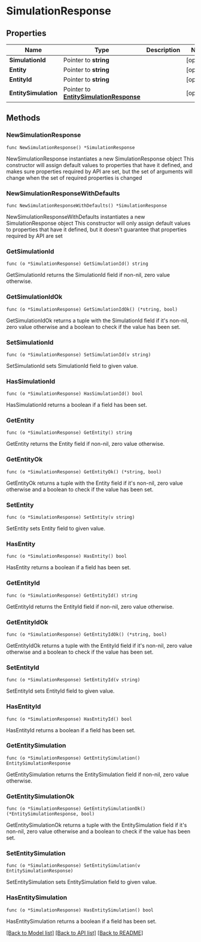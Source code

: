 # SimulationResponse

## Properties

Name | Type | Description | Notes
------------ | ------------- | ------------- | -------------
**SimulationId** | Pointer to **string** |  | [optional] 
**Entity** | Pointer to **string** |  | [optional] 
**EntityId** | Pointer to **string** |  | [optional] 
**EntitySimulation** | Pointer to [**EntitySimulationResponse**](EntitySimulationResponse.md) |  | [optional] 

## Methods

### NewSimulationResponse

`func NewSimulationResponse() *SimulationResponse`

NewSimulationResponse instantiates a new SimulationResponse object
This constructor will assign default values to properties that have it defined,
and makes sure properties required by API are set, but the set of arguments
will change when the set of required properties is changed

### NewSimulationResponseWithDefaults

`func NewSimulationResponseWithDefaults() *SimulationResponse`

NewSimulationResponseWithDefaults instantiates a new SimulationResponse object
This constructor will only assign default values to properties that have it defined,
but it doesn't guarantee that properties required by API are set

### GetSimulationId

`func (o *SimulationResponse) GetSimulationId() string`

GetSimulationId returns the SimulationId field if non-nil, zero value otherwise.

### GetSimulationIdOk

`func (o *SimulationResponse) GetSimulationIdOk() (*string, bool)`

GetSimulationIdOk returns a tuple with the SimulationId field if it's non-nil, zero value otherwise
and a boolean to check if the value has been set.

### SetSimulationId

`func (o *SimulationResponse) SetSimulationId(v string)`

SetSimulationId sets SimulationId field to given value.

### HasSimulationId

`func (o *SimulationResponse) HasSimulationId() bool`

HasSimulationId returns a boolean if a field has been set.

### GetEntity

`func (o *SimulationResponse) GetEntity() string`

GetEntity returns the Entity field if non-nil, zero value otherwise.

### GetEntityOk

`func (o *SimulationResponse) GetEntityOk() (*string, bool)`

GetEntityOk returns a tuple with the Entity field if it's non-nil, zero value otherwise
and a boolean to check if the value has been set.

### SetEntity

`func (o *SimulationResponse) SetEntity(v string)`

SetEntity sets Entity field to given value.

### HasEntity

`func (o *SimulationResponse) HasEntity() bool`

HasEntity returns a boolean if a field has been set.

### GetEntityId

`func (o *SimulationResponse) GetEntityId() string`

GetEntityId returns the EntityId field if non-nil, zero value otherwise.

### GetEntityIdOk

`func (o *SimulationResponse) GetEntityIdOk() (*string, bool)`

GetEntityIdOk returns a tuple with the EntityId field if it's non-nil, zero value otherwise
and a boolean to check if the value has been set.

### SetEntityId

`func (o *SimulationResponse) SetEntityId(v string)`

SetEntityId sets EntityId field to given value.

### HasEntityId

`func (o *SimulationResponse) HasEntityId() bool`

HasEntityId returns a boolean if a field has been set.

### GetEntitySimulation

`func (o *SimulationResponse) GetEntitySimulation() EntitySimulationResponse`

GetEntitySimulation returns the EntitySimulation field if non-nil, zero value otherwise.

### GetEntitySimulationOk

`func (o *SimulationResponse) GetEntitySimulationOk() (*EntitySimulationResponse, bool)`

GetEntitySimulationOk returns a tuple with the EntitySimulation field if it's non-nil, zero value otherwise
and a boolean to check if the value has been set.

### SetEntitySimulation

`func (o *SimulationResponse) SetEntitySimulation(v EntitySimulationResponse)`

SetEntitySimulation sets EntitySimulation field to given value.

### HasEntitySimulation

`func (o *SimulationResponse) HasEntitySimulation() bool`

HasEntitySimulation returns a boolean if a field has been set.


[[Back to Model list]](../README.md#documentation-for-models) [[Back to API list]](../README.md#documentation-for-api-endpoints) [[Back to README]](../README.md)


